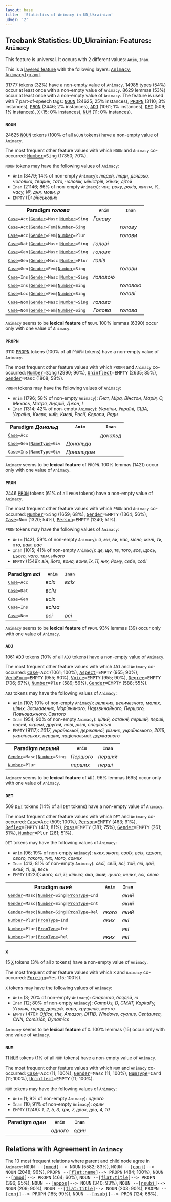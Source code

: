 ```yaml
---
layout: base
title:  'Statistics of Animacy in UD_Ukrainian'
udver: '2'
---
```


## Treebank Statistics: UD_Ukrainian: Features: `Animacy`

This feature is universal.
It occurs with 2 different values: `Anim`, `Inan`.

This is a <a href="../../u/overview/feat-layers.html">layered feature</a> with the following layers: <tt><a href="uk-feat-Animacy.html">Animacy</a></tt>, <tt><a href="uk-feat-Animacy-gram.html">Animacy[gram]</a></tt>.

31777 tokens (32%) have a non-empty value of `Animacy`.
14985 types (54%) occur at least once with a non-empty value of `Animacy`.
8629 lemmas (53%) occur at least once with a non-empty value of `Animacy`.
The feature is used with 7 part-of-speech tags: <tt><a href="uk-pos-NOUN.html">NOUN</a></tt> (24625; 25% instances), <tt><a href="uk-pos-PROPN.html">PROPN</a></tt> (3110; 3% instances), <tt><a href="uk-pos-PRON.html">PRON</a></tt> (2446; 2% instances), <tt><a href="uk-pos-ADJ.html">ADJ</a></tt> (1061; 1% instances), <tt><a href="uk-pos-DET.html">DET</a></tt> (509; 1% instances), <tt><a href="uk-pos-X.html">X</a></tt> (15; 0% instances), <tt><a href="uk-pos-NUM.html">NUM</a></tt> (11; 0% instances).

### `NOUN`

24625 <tt><a href="uk-pos-NOUN.html">NOUN</a></tt> tokens (100% of all `NOUN` tokens) have a non-empty value of `Animacy`.

The most frequent other feature values with which `NOUN` and `Animacy` co-occurred: <tt><a href="uk-feat-Number.html">Number</a></tt><tt>=Sing</tt> (17350; 70%).

`NOUN` tokens may have the following values of `Animacy`:

* `Anim` (3479; 14% of non-empty `Animacy`): <em>людей, люди, дзядзьо, чоловіка, тварин, тато, чоловік, міністрів, жінки, дітей</em>
* `Inan` (21146; 86% of non-empty `Animacy`): <em>час, року, років, життя, %, часу, №, дня, мови, р</em>
* `EMPTY` (1): <em>військових</em>

<table>
  <tr><th>Paradigm <i>голова</i></th><th><tt>Anim</tt></th><th><tt>Inan</tt></th></tr>
  <tr><td><tt><tt><a href="uk-feat-Case.html">Case</a></tt><tt>=Acc</tt>|<tt><a href="uk-feat-Gender.html">Gender</a></tt><tt>=Masc</tt>|<tt><a href="uk-feat-Number.html">Number</a></tt><tt>=Sing</tt></tt></td><td><em>Голову</em></td><td></td></tr>
  <tr><td><tt><tt><a href="uk-feat-Case.html">Case</a></tt><tt>=Acc</tt>|<tt><a href="uk-feat-Gender.html">Gender</a></tt><tt>=Fem</tt>|<tt><a href="uk-feat-Number.html">Number</a></tt><tt>=Sing</tt></tt></td><td></td><td><em>голову</em></td></tr>
  <tr><td><tt><tt><a href="uk-feat-Case.html">Case</a></tt><tt>=Acc</tt>|<tt><a href="uk-feat-Gender.html">Gender</a></tt><tt>=Fem</tt>|<tt><a href="uk-feat-Number.html">Number</a></tt><tt>=Plur</tt></tt></td><td></td><td><em>голови</em></td></tr>
  <tr><td><tt><tt><a href="uk-feat-Case.html">Case</a></tt><tt>=Dat</tt>|<tt><a href="uk-feat-Gender.html">Gender</a></tt><tt>=Masc</tt>|<tt><a href="uk-feat-Number.html">Number</a></tt><tt>=Sing</tt></tt></td><td><em>голові</em></td><td></td></tr>
  <tr><td><tt><tt><a href="uk-feat-Case.html">Case</a></tt><tt>=Gen</tt>|<tt><a href="uk-feat-Gender.html">Gender</a></tt><tt>=Masc</tt>|<tt><a href="uk-feat-Number.html">Number</a></tt><tt>=Sing</tt></tt></td><td><em>голови</em></td><td></td></tr>
  <tr><td><tt><tt><a href="uk-feat-Case.html">Case</a></tt><tt>=Gen</tt>|<tt><a href="uk-feat-Gender.html">Gender</a></tt><tt>=Masc</tt>|<tt><a href="uk-feat-Number.html">Number</a></tt><tt>=Plur</tt></tt></td><td><em>голів</em></td><td></td></tr>
  <tr><td><tt><tt><a href="uk-feat-Case.html">Case</a></tt><tt>=Gen</tt>|<tt><a href="uk-feat-Gender.html">Gender</a></tt><tt>=Fem</tt>|<tt><a href="uk-feat-Number.html">Number</a></tt><tt>=Sing</tt></tt></td><td></td><td><em>голови</em></td></tr>
  <tr><td><tt><tt><a href="uk-feat-Case.html">Case</a></tt><tt>=Ins</tt>|<tt><a href="uk-feat-Gender.html">Gender</a></tt><tt>=Masc</tt>|<tt><a href="uk-feat-Number.html">Number</a></tt><tt>=Sing</tt></tt></td><td><em>головою</em></td><td></td></tr>
  <tr><td><tt><tt><a href="uk-feat-Case.html">Case</a></tt><tt>=Ins</tt>|<tt><a href="uk-feat-Gender.html">Gender</a></tt><tt>=Fem</tt>|<tt><a href="uk-feat-Number.html">Number</a></tt><tt>=Sing</tt></tt></td><td></td><td><em>головою</em></td></tr>
  <tr><td><tt><tt><a href="uk-feat-Case.html">Case</a></tt><tt>=Loc</tt>|<tt><a href="uk-feat-Gender.html">Gender</a></tt><tt>=Fem</tt>|<tt><a href="uk-feat-Number.html">Number</a></tt><tt>=Sing</tt></tt></td><td></td><td><em>голові</em></td></tr>
  <tr><td><tt><tt><a href="uk-feat-Case.html">Case</a></tt><tt>=Nom</tt>|<tt><a href="uk-feat-Gender.html">Gender</a></tt><tt>=Masc</tt>|<tt><a href="uk-feat-Number.html">Number</a></tt><tt>=Sing</tt></tt></td><td><em>голова</em></td><td></td></tr>
  <tr><td><tt><tt><a href="uk-feat-Case.html">Case</a></tt><tt>=Nom</tt>|<tt><a href="uk-feat-Gender.html">Gender</a></tt><tt>=Fem</tt>|<tt><a href="uk-feat-Number.html">Number</a></tt><tt>=Sing</tt></tt></td><td><em>Голова</em></td><td><em>голова</em></td></tr>
</table>

`Animacy` seems to be **lexical feature** of `NOUN`. 100% lemmas (6390) occur only with one value of `Animacy`.

### `PROPN`

3110 <tt><a href="uk-pos-PROPN.html">PROPN</a></tt> tokens (100% of all `PROPN` tokens) have a non-empty value of `Animacy`.

The most frequent other feature values with which `PROPN` and `Animacy` co-occurred: <tt><a href="uk-feat-Number.html">Number</a></tt><tt>=Sing</tt> (2990; 96%), <tt><a href="uk-feat-Uninflect.html">Uninflect</a></tt><tt>=EMPTY</tt> (2635; 85%), <tt><a href="uk-feat-Gender.html">Gender</a></tt><tt>=Masc</tt> (1808; 58%).

`PROPN` tokens may have the following values of `Animacy`:

* `Anim` (1796; 58% of non-empty `Animacy`): <em>Гнат, Міра, Вінстон, Марія, О, Михась, Мотря, Андрій, Джон, І</em>
* `Inan` (1314; 42% of non-empty `Animacy`): <em>України, Україні, США, Україна, Києва, київ, Києві, Росії, Європи, Ради</em>

<table>
  <tr><th>Paradigm <i>Дональд</i></th><th><tt>Anim</tt></th><th><tt>Inan</tt></th></tr>
  <tr><td><tt><tt><a href="uk-feat-Case.html">Case</a></tt><tt>=Acc</tt></tt></td><td></td><td><em>дональд</em></td></tr>
  <tr><td><tt><tt><a href="uk-feat-Case.html">Case</a></tt><tt>=Gen</tt>|<tt><a href="uk-feat-NameType.html">NameType</a></tt><tt>=Giv</tt></tt></td><td><em>Дональда</em></td><td></td></tr>
  <tr><td><tt><tt><a href="uk-feat-Case.html">Case</a></tt><tt>=Ins</tt>|<tt><a href="uk-feat-NameType.html">NameType</a></tt><tt>=Giv</tt></tt></td><td><em>Дональдом</em></td><td></td></tr>
</table>

`Animacy` seems to be **lexical feature** of `PROPN`. 100% lemmas (1421) occur only with one value of `Animacy`.

### `PRON`

2446 <tt><a href="uk-pos-PRON.html">PRON</a></tt> tokens (61% of all `PRON` tokens) have a non-empty value of `Animacy`.

The most frequent other feature values with which `PRON` and `Animacy` co-occurred: <tt><a href="uk-feat-Number.html">Number</a></tt><tt>=Sing</tt> (1659; 68%), <tt><a href="uk-feat-Gender.html">Gender</a></tt><tt>=EMPTY</tt> (1364; 56%), <tt><a href="uk-feat-Case.html">Case</a></tt><tt>=Nom</tt> (1320; 54%), <tt><a href="uk-feat-Person.html">Person</a></tt><tt>=EMPTY</tt> (1240; 51%).

`PRON` tokens may have the following values of `Animacy`:

* `Anim` (1431; 59% of non-empty `Animacy`): <em>я, ми, ви, нас, мене, мені, ти, хто, вам, вас</em>
* `Inan` (1015; 41% of non-empty `Animacy`): <em>це, що, те, того, все, щось, цього, чого, тим, нічого</em>
* `EMPTY` (1549): <em>він, його, вона, вони, їх, її, них, йому, себе, собі</em>

<table>
  <tr><th>Paradigm <i>всі</i></th><th><tt>Anim</tt></th><th><tt>Inan</tt></th></tr>
  <tr><td><tt><tt><a href="uk-feat-Case.html">Case</a></tt><tt>=Acc</tt></tt></td><td><em>всіх</em></td><td><em>всіх</em></td></tr>
  <tr><td><tt><tt><a href="uk-feat-Case.html">Case</a></tt><tt>=Dat</tt></tt></td><td><em>всім</em></td><td></td></tr>
  <tr><td><tt><tt><a href="uk-feat-Case.html">Case</a></tt><tt>=Gen</tt></tt></td><td><em>всіх</em></td><td></td></tr>
  <tr><td><tt><tt><a href="uk-feat-Case.html">Case</a></tt><tt>=Ins</tt></tt></td><td><em>всіма</em></td><td></td></tr>
  <tr><td><tt><tt><a href="uk-feat-Case.html">Case</a></tt><tt>=Nom</tt></tt></td><td><em>всі</em></td><td><em>всі</em></td></tr>
</table>

`Animacy` seems to be **lexical feature** of `PRON`. 93% lemmas (39) occur only with one value of `Animacy`.

### `ADJ`

1061 <tt><a href="uk-pos-ADJ.html">ADJ</a></tt> tokens (10% of all `ADJ` tokens) have a non-empty value of `Animacy`.

The most frequent other feature values with which `ADJ` and `Animacy` co-occurred: <tt><a href="uk-feat-Case.html">Case</a></tt><tt>=Acc</tt> (1061; 100%), <tt><a href="uk-feat-Aspect.html">Aspect</a></tt><tt>=EMPTY</tt> (955; 90%), <tt><a href="uk-feat-VerbForm.html">VerbForm</a></tt><tt>=EMPTY</tt> (955; 90%), <tt><a href="uk-feat-Voice.html">Voice</a></tt><tt>=EMPTY</tt> (955; 90%), <tt><a href="uk-feat-Degree.html">Degree</a></tt><tt>=EMPTY</tt> (706; 67%), <tt><a href="uk-feat-Number.html">Number</a></tt><tt>=Plur</tt> (589; 56%), <tt><a href="uk-feat-Gender.html">Gender</a></tt><tt>=EMPTY</tt> (588; 55%).

`ADJ` tokens may have the following values of `Animacy`:

* `Anim` (107; 10% of non-empty `Animacy`): <em>великих, величезного, малих, цілих, Засмалених, Мар’яниного, Надзвичайного, Першого, Повноважного, Святого</em>
* `Inan` (954; 90% of non-empty `Animacy`): <em>цілий, останні, перший, перші, новий, окремі, другий, нові, різні, спеціальні</em>
* `EMPTY` (9117): <em>2017, української, державної, різних, українського, 2016, українських, перших, національної, державного</em>

<table>
  <tr><th>Paradigm <i>перший</i></th><th><tt>Anim</tt></th><th><tt>Inan</tt></th></tr>
  <tr><td><tt><tt><a href="uk-feat-Gender.html">Gender</a></tt><tt>=Masc</tt>|<tt><a href="uk-feat-Number.html">Number</a></tt><tt>=Sing</tt></tt></td><td><em>Першого</em></td><td><em>перший</em></td></tr>
  <tr><td><tt><tt><a href="uk-feat-Number.html">Number</a></tt><tt>=Plur</tt></tt></td><td><em>перших</em></td><td><em>перші</em></td></tr>
</table>

`Animacy` seems to be **lexical feature** of `ADJ`. 96% lemmas (695) occur only with one value of `Animacy`.

### `DET`

509 <tt><a href="uk-pos-DET.html">DET</a></tt> tokens (14% of all `DET` tokens) have a non-empty value of `Animacy`.

The most frequent other feature values with which `DET` and `Animacy` co-occurred: <tt><a href="uk-feat-Case.html">Case</a></tt><tt>=Acc</tt> (509; 100%), <tt><a href="uk-feat-Person.html">Person</a></tt><tt>=EMPTY</tt> (463; 91%), <tt><a href="uk-feat-Reflex.html">Reflex</a></tt><tt>=EMPTY</tt> (413; 81%), <tt><a href="uk-feat-Poss.html">Poss</a></tt><tt>=EMPTY</tt> (381; 75%), <tt><a href="uk-feat-Gender.html">Gender</a></tt><tt>=EMPTY</tt> (261; 51%), <tt><a href="uk-feat-Number.html">Number</a></tt><tt>=Plur</tt> (261; 51%).

`DET` tokens may have the following values of `Animacy`:

* `Anim` (96; 19% of non-empty `Animacy`): <em>яких, якого, своїх, всіх, одного, свого, такого, тих, мого, самих</em>
* `Inan` (413; 81% of non-empty `Animacy`): <em>свої, свій, всі, той, які, цей, який, ті, ці, весь</em>
* `EMPTY` (3223): <em>його, які, її, кілька, яка, який, цього, інших, всі, свою</em>

<table>
  <tr><th>Paradigm <i>який</i></th><th><tt>Anim</tt></th><th><tt>Inan</tt></th></tr>
  <tr><td><tt><tt><a href="uk-feat-Gender.html">Gender</a></tt><tt>=Masc</tt>|<tt><a href="uk-feat-Number.html">Number</a></tt><tt>=Sing</tt>|<tt><a href="uk-feat-PronType.html">PronType</a></tt><tt>=Ind</tt></tt></td><td></td><td><em>який</em></td></tr>
  <tr><td><tt><tt><a href="uk-feat-Gender.html">Gender</a></tt><tt>=Masc</tt>|<tt><a href="uk-feat-Number.html">Number</a></tt><tt>=Sing</tt>|<tt><a href="uk-feat-PronType.html">PronType</a></tt><tt>=Int</tt></tt></td><td></td><td><em>який</em></td></tr>
  <tr><td><tt><tt><a href="uk-feat-Gender.html">Gender</a></tt><tt>=Masc</tt>|<tt><a href="uk-feat-Number.html">Number</a></tt><tt>=Sing</tt>|<tt><a href="uk-feat-PronType.html">PronType</a></tt><tt>=Rel</tt></tt></td><td><em>якого</em></td><td><em>який</em></td></tr>
  <tr><td><tt><tt><a href="uk-feat-Number.html">Number</a></tt><tt>=Plur</tt>|<tt><a href="uk-feat-PronType.html">PronType</a></tt><tt>=Ind</tt></tt></td><td><em>яких</em></td><td><em>які</em></td></tr>
  <tr><td><tt><tt><a href="uk-feat-Number.html">Number</a></tt><tt>=Plur</tt>|<tt><a href="uk-feat-PronType.html">PronType</a></tt><tt>=Int</tt></tt></td><td></td><td><em>які</em></td></tr>
  <tr><td><tt><tt><a href="uk-feat-Number.html">Number</a></tt><tt>=Plur</tt>|<tt><a href="uk-feat-PronType.html">PronType</a></tt><tt>=Rel</tt></tt></td><td><em>яких</em></td><td><em>які</em></td></tr>
</table>

### `X`

15 <tt><a href="uk-pos-X.html">X</a></tt> tokens (3% of all `X` tokens) have a non-empty value of `Animacy`.

The most frequent other feature values with which `X` and `Animacy` co-occurred: <tt><a href="uk-feat-Foreign.html">Foreign</a></tt><tt>=Yes</tt> (15; 100%).

`X` tokens may have the following values of `Animacy`:

* `Anim` (3; 20% of non-empty `Animacy`): <em>Снарская, блядєй, ю</em>
* `Inan` (12; 80% of non-empty `Animacy`): <em>CampUs, D, GMAT, Kapital’у, Утопия, город, дождєй, каро, крушеніє, место</em>
* `EMPTY` (470): <em>Office, the, Amazon, DITIB, Windows, cyanus, Centaurea, CNN, Comisión, Dynamics</em>

`Animacy` seems to be **lexical feature** of `X`. 100% lemmas (15) occur only with one value of `Animacy`.

### `NUM`

11 <tt><a href="uk-pos-NUM.html">NUM</a></tt> tokens (1% of all `NUM` tokens) have a non-empty value of `Animacy`.

The most frequent other feature values with which `NUM` and `Animacy` co-occurred: <tt><a href="uk-feat-Case.html">Case</a></tt><tt>=Acc</tt> (11; 100%), <tt><a href="uk-feat-Gender.html">Gender</a></tt><tt>=Masc</tt> (11; 100%), <tt><a href="uk-feat-NumType.html">NumType</a></tt><tt>=Card</tt> (11; 100%), <tt><a href="uk-feat-Uninflect.html">Uninflect</a></tt><tt>=EMPTY</tt> (11; 100%).

`NUM` tokens may have the following values of `Animacy`:

* `Anim` (1; 9% of non-empty `Animacy`): <em>одного</em>
* `Inan` (10; 91% of non-empty `Animacy`): <em>один</em>
* `EMPTY` (1249): <em>1, 2, 5, 3, три, 7, двох, два, 4, 10</em>

<table>
  <tr><th>Paradigm <i>один</i></th><th><tt>Anim</tt></th><th><tt>Inan</tt></th></tr>
  <tr><td><tt></tt></td><td><em>одного</em></td><td><em>один</em></td></tr>
</table>

## Relations with Agreement in `Animacy`

The 10 most frequent relations where parent and child node agree in `Animacy`:
<tt>NOUN --[<tt><a href="uk-dep-nmod.html">nmod</a></tt>]--> NOUN</tt> (5582; 83%),
<tt>NOUN --[<tt><a href="uk-dep-conj.html">conj</a></tt>]--> NOUN</tt> (2048; 96%),
<tt>PROPN --[<tt><a href="uk-dep-flat-name.html">flat:name</a></tt>]--> PROPN</tt> (484; 100%),
<tt>NOUN --[<tt><a href="uk-dep-nmod.html">nmod</a></tt>]--> PROPN</tt> (464; 60%),
<tt>NOUN --[<tt><a href="uk-dep-flat-title.html">flat:title</a></tt>]--> PROPN</tt> (396; 95%),
<tt>NOUN --[<tt><a href="uk-dep-appos.html">appos</a></tt>]--> NOUN</tt> (340; 93%),
<tt>NOUN --[<tt><a href="uk-dep-nsubj.html">nsubj</a></tt>]--> NOUN</tt> (209; 90%),
<tt>NOUN --[<tt><a href="uk-dep-flat-title.html">flat:title</a></tt>]--> NOUN</tt> (203; 90%),
<tt>PROPN --[<tt><a href="uk-dep-conj.html">conj</a></tt>]--> PROPN</tt> (185; 99%),
<tt>NOUN --[<tt><a href="uk-dep-nsubj.html">nsubj</a></tt>]--> PRON</tt> (124; 68%).

